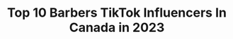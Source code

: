 ---
title: Top 10 Barbers TikTok Influencers In Canada in 2023
description: >-
  Find top barbers TikTok influencers in Canada in 2023. Most popular hashtags: #barber #fyp #haircut #foryoupage.
platform: TikTok
hits: 44
text_top: Discover the top-rated TikTok profiles on inBeat.
text_bottom: Our database aggregates 44 TikTok influencers like this in Canada for you to pitch.
profiles:
  - username: "tri__barber"
    fullname: >-
      Tristan Barber
    bio: >-
      soit pas gener vien talk sur Snap: tri_barber je folow back insta : tri_barber
    location: "Canada"
    followers: 37000
    engagement: 1466
    commentsToLikes: 0.025088
    id: ckb9ugstit5od0j23mthqm6a0
    verified: false
    hashtags: "#tiktokquebec, #tiktokqc, #humour, #pourtoi"
  - username: "itsfreshjame"
    fullname: >-
      JB
    bio: >-
      Follow for a fun time 🥳 TORONTO 🇨🇦 BARBER💈 Hails💙
    location: "Canada"
    followers: 292400
    engagement: 1613
    commentsToLikes: 0.011151
    id: ck90r261okrm70j782y2cmffd
    verified: false
    hashtags: "#toronto, #barber, #haircut, #foryoupage"
  - username: "ac_bl3nds"
    fullname: >-
      Alexcarisofficial
    bio: >-
      Not your regular barber* | #teamBaByliss |
    location: "Canada"
    followers: 109600
    engagement: 784
    commentsToLikes: 0.013918
    id: ck806z4mwn93h0j78pb2xc8t4
    verified: false
    hashtags: "#fyp, #foryoupage, #coolcars, #foru"
  - username: "thisisusbebeh"
    fullname: >-
      Rita&Naregoski
    bio: >-
      Armenian 🇦🇲 Follow Instagram @RitaKevrikian @Art_of_Barbers
    location: "Canada"
    followers: 10200
    engagement: 251
    commentsToLikes: 0.022009
    id: ckb9c8pjmywlk0j23nbrzvgi2
    verified: false
    hashtags: "#babe, #funny, #hair, #montreal"
  - username: "simothebarber"
    fullname: >-
      Simo The Barber
    bio: >-
      Simo The Barber 🇮🇹 x 🇨🇦 Follow me on Instagram for Live-Cutz.✂️
    location: "Canada"
    followers: 139500
    engagement: 393
    commentsToLikes: 0.009300
    id: ckbeye4oeit5r0j23grsdjzt7
    verified: false
    hashtags: "#barber, #fyp, #canada, #foryoupage"
  - username: "nagarhairstyle"
    fullname: >-
      Nagar Hairstyle
    bio: >-
      Nagarhairstyle 🇨🇦+017783851072🇮🇳 god made man but barber💈 make gentlemen💈
    location: "Canada"
    followers: 43200
    engagement: 409
    commentsToLikes: 0.009375
    id: ckan4ser9bla40i78g8u92co8
    verified: false
    hashtags: "#sunnynagarhairstyle, #sunnynagar, #nagarhairstyle, #india"
  - username: "damicuts"
    fullname: >-
      damicuts
    bio: >-
      Yyc based . 19 years old , if u reading this u should follow . Jesus is king 👑
    location: "Canada"
    followers: 286700
    engagement: 1435
    commentsToLikes: 0.016711
    id: ckcde47i05yli0j23b7i1ynwm
    verified: false
    hashtags: "#barber, #funnybarber, #fyp, #duet"
  - username: "meddexx"
    fullname: >-
      Meddexx 
    bio: >-
      👇🏿Tutoriel en français 👇🏿
    location: "Canada"
    followers: 196700
    engagement: 827
    commentsToLikes: 0.015719
    id: ck7zo5h8ihz8a0j786t4ugxj0
    verified: false
    hashtags: "#meddexx, #montreal, #barbers, #quebec"
  - username: "mohamadsbarber"
    fullname: >-
      mohamadsbarber
    bio: >-
      Cambridge Ontario follow my Insta : mohamadsbarber🇨🇦 TikTok2: @YasserAbbas
    location: "Canada"
    followers: 78900
    engagement: 324
    commentsToLikes: 0.015165
    id: cka0ur93yviqv0i781xqa1d1a
    verified: false
    hashtags: "#tiktokbarber, #barbersoftiktok, #healingtones, #barbers"
  - username: "manrajaujlahair"
    fullname: >-
      Manraj Aujla
    bio: >-
      Aujla Salon & Spa ⬆️ Toronto Hairstylist IG: @AujlaSalonSpa @ManrajAujlaHair
    location: "Canada"
    followers: 127600
    engagement: 422
    commentsToLikes: 0.011433
    id: ckacl6j3peaeh0i78y1x7jvbf
    verified: false
    hashtags: "#apdhillon, #haircut, #perm, #fyp"
---